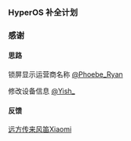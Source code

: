 ### HyperOS 补全计划

### 感谢

#### 思路
锁屏显示运营商名称 [@Phoebe_Ryan](http://www.coolapk.com/u/547682)

修改设备信息 [@Yish_](http://www.coolapk.com/u/3325268)

#### 反馈
[远方传来风笛Xiaomi](http://www.coolapk.com/u/34081525) 